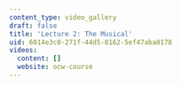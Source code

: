 ```yaml
---
content_type: video_gallery
draft: false
title: 'Lecture 2: The Musical'
uid: 6014e3c0-271f-44d5-8162-5ef47aba0178
videos:
  content: []
  website: ocw-course
---
```


